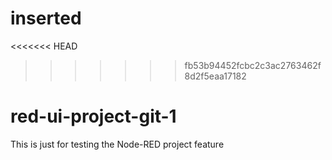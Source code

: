 # inserted

<<<<<<< HEAD
>>>>>>> fb53b94452fcbc2c3ac2763462f8d2f5eaa17182
# red-ui-project-git-1
This is just for testing the Node-RED project feature
